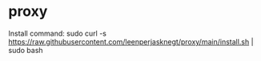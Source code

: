# proxy

Install command:
sudo curl -s https://raw.githubusercontent.com/leenperjasknegt/proxy/main/install.sh | sudo bash
